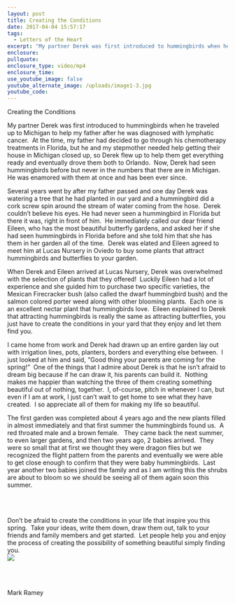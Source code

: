 ```yaml
---
layout: post
title: Creating the Conditions
date: 2017-04-04 15:57:17
tags:
  - Letters of the Heart
excerpt: "My partner Derek was first introduced to hummingbirds when he traveled up to Michigan to help my father after he was diagnosed with lymphatic cancer.\_ At the time, my father had decided to go through his chemotherapy treatments in Florida, but he and my stepmother needed help getting their house in Michigan closed up, so Derek flew up to help them get everything ready and eventually drove them both to Orlando."
enclosure:
pullquote:
enclosure_type: video/mp4
enclosure_time:
use_youtube_image: false
youtube_alternate_image: /uploads/image1-3.jpg
youtube_code:
---
```


Creating the Conditions

My partner Derek was first introduced to hummingbirds when he traveled up to Michigan to help my father after he was diagnosed with lymphatic cancer.&nbsp; At the time, my father had decided to go through his chemotherapy treatments in Florida, but he and my stepmother needed help getting their house in Michigan closed up, so Derek flew up to help them get everything ready and eventually drove them both to Orlando.&nbsp; Now, Derek had seen hummingbirds before but never in the numbers that there are in Michigan.&nbsp; He was enamored with them at once and has been ever since.&nbsp;

Several years went by after my father passed and one day Derek was watering a tree that he had planted in our yard and a hummingbird did a cork screw spin around the stream of water coming from the hose.&nbsp; Derek couldn’t believe his eyes. He had never seen a hummingbird in Florida but there it was, right in front of him.&nbsp; He immediately called our dear friend Eileen, who has the most beautiful butterfly gardens, and asked her if she had seen hummingbirds in Florida before and she told him that she has them in her garden all of the time.&nbsp; Derek was elated and Eileen agreed to meet him at Lucas Nursery in Oviedo to buy some plants that attract hummingbirds and butterflies to your garden.&nbsp;&nbsp;

When Derek and Eileen arrived at Lucas Nursery, Derek was overwhelmed with the selection of plants that they offered\!&nbsp; Luckily Eileen had a lot of experience and she guided him to purchase two specific varieties, the Mexican Firecracker bush (also called the dwarf hummingbird bush) and the salmon colored porter weed along with other blooming plants.&nbsp; Each one is an excellent nectar plant that hummingbirds love.&nbsp; Eileen explained to Derek that attracting hummingbirds is really the same as attracting butterflies, you just have to create the conditions in your yard that they enjoy and let them find you.&nbsp;&nbsp;

I came home from work and Derek had drawn up an entire garden lay out with irrigation lines, pots, planters, borders and everything else between.&nbsp; I just looked at him and said, “Good thing your parents are coming for the spring\!”&nbsp; One of the things that I admire about Derek is that he isn’t afraid to dream big because if he can draw it, his parents can build it.&nbsp; Nothing makes me happier than watching the three of them creating something beautiful out of nothing, together.&nbsp; I, of-course, pitch in whenever I can, but even if I am at work, I just can’t wait to get home to see what they have created.&nbsp; I so appreciate all of them for making my life so beautiful.&nbsp;

The first garden was completed about 4 years ago and the new plants filled in almost immediately and that first summer the hummingbirds found us.&nbsp; A red throated male and a brown female. &nbsp; They came back the next summer, to even larger gardens, and then two years ago, 2 babies arrived.&nbsp; They were so small that at first we thought they were dragon flies but we recognized the flight pattern from the parents and eventually we were able to get close enough to confirm that they were baby hummingbirds.&nbsp; Last year another two babies joined the family and as I am writing this the shrubs are about to bloom so we should be seeing all of them again soon this summer.&nbsp;

<div class="row" style="margin: 4rem 0;">
  <div class="col-sm-10">
  Don’t be afraid to create the conditions in your life that inspire you this spring.&nbsp; Take your ideas, write them down, draw them out, talk to your friends and family members and get started.&nbsp; Let people help you and enjoy the process of creating the possibility of something beautiful simply finding you.&nbsp;&nbsp;
  </div>
  <div class="col-sm-2">
     <img src="https://vyralmarketing.s3.amazonaws.com/Mark+Ramey/LotH/2017/April+2017.jpg">
  </div>
</div>

Mark Ramey